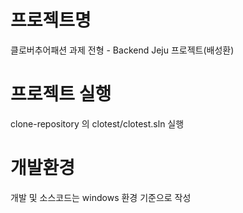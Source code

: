 # 프로젝트명

클로버추어패션 과제 전형 - Backend Jeju 프로젝트(배성환)

# 프로젝트 실행

clone-repository 의 clotest/clotest.sln 실행

# 개발환경

개발 및 소스코드는 windows 환경 기준으로 작성
